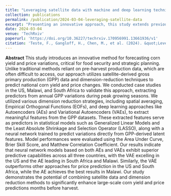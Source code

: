 ```yaml
---
title: "Leveraging satellite data with machine and deep learning techniques for corn yield and price forecasting"
collection: publications
permalink: /publication/2024-03-04-leveraging-satellite-data
excerpt: "Presenting an innovative approach, this study extends previous research by comparing traditional machine learning methods with neural network approaches for forecasting corn yield and price variations in the US, Malawi, and South Africa."
date: 2024-03-04
venue: 'TechRxiv'
paperurl: 'https://doi.org/10.36227/techrxiv.170956991.13661936/v1'
citation: 'Teste, F., Gangloff, H., Chen, M., et al. (2024). &quot;Leveraging satellite data with machine and deep learning techniques for corn yield and price forecasting.&quot; <i>TechRxiv</i>.'
---
```

**Abstract**
This study introduces an innovative method for forecasting corn yield and price variations, critical for food security and strategic planning. Unlike traditional methods reliant on pre-harvest production data, which are often difficult to access, our approach utilizes satellite-derived gross primary production (GPP) data and dimension-reduction techniques to predict national corn yield and price changes. We conducted case studies in the US, Malawi, and South Africa to validate this approach, extracting predictors from annual GPP variations during peak growing seasons. We utilized various dimension reduction strategies, including spatial averaging, Empirical Orthogonal Functions (EOFs), and deep learning approaches like Autoencoders (AEs) and Variational Autoencoders (VAEs), to extract meaningful features from the GPP datasets. These extracted features serve as predictors in statistical models such as Generalized Linear Models and the Least Absolute Shrinkage and Selection Operator (LASSO), along with a neural network trained to predict variations directly from GPP-derived latent features. Model performances were evaluated using the Area Under Curve, Brier Skill Score, and Matthew Correlation Coefficient. Our results indicate that neural network models based on both AEs and VAEs exhibit superior predictive capabilities across all three countries, with the VAE excelling in the US and the AE leading in South Africa and Malawi. Similarly, the VAE outperforms other approaches for price prediction in the US and South Africa, while the AE achieves the best results in Malawi. Our study demonstrates the potential of combining satellite data and dimension reduction methods to significantly enhance large-scale corn yield and price predictions months before harvest.
